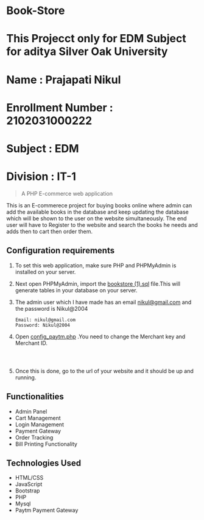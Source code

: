 # Book-Store

# This Projecct only for EDM Subject for aditya Silver Oak University 


# Name : Prajapati Nikul

# Enrollment Number : 2102031000222

# Subject : EDM

# Division : IT-1


> A PHP E-commerce web application

This is an E-commerece project for buying books online where admin can add the available books in the database and keep updating the database which will be shown to the user on the website simultaneously. The end user will have to Register to the website and search the books he needs and adds then to cart then order them.

## Configuration requirements
 1. To set this web application, make sure PHP and PHPMyAdmin is installed on your server.
 2. Next open PHPMyAdmin, import the [bookstore (1).sql](/bookstore%20(1).sql) file.This will generate tables in your database on your server.
 3. The admin user which I have made has an email nikul@gmail.com and the password is Nikul@2004
 
    ```
    Email: nikul@gmail.com
    Password: Nikul@2004
    ```
 4. Open [config_paytm.php](/User-Interface/payment/lib/config_paytm.php) .You need to change the Merchant key and Merchant ID.
    ``` 
   
 
 5. Once this is done, go to the url of your website and it should be up and running.

## Functionalities 
  - Admin Panel
  - Cart Management
  - Login Management
  - Payment Gateway
  - Order Tracking
  - Bill Printing Functionality
  


## Technologies Used

- HTML/CSS
- JavaScript
- Bootstrap
- PHP
- Mysql
- Paytm Payment Gateway
